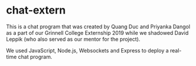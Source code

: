 # chat-extern

This is a chat program that was created by Quang Duc and Priyanka Dangol as a part of our Grinnell College Externship 2019 while we shadowed David Leppik (who also served as our mentor for the project).

We used JavaScript, Node.js, Websockets and Express to deploy a real-time chat program.

